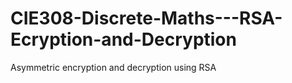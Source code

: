 # CIE308-Discrete-Maths---RSA-Ecryption-and-Decryption

Asymmetric encryption and decryption using RSA
